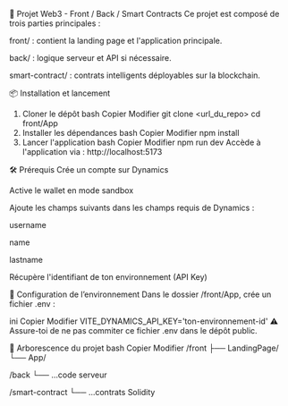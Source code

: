 🚀 Projet Web3 - Front / Back / Smart Contracts
Ce projet est composé de trois parties principales :

front/ : contient la landing page et l'application principale.

back/ : logique serveur et API si nécessaire.

smart-contract/ : contrats intelligents déployables sur la blockchain.

📦 Installation et lancement
1. Cloner le dépôt
bash
Copier
Modifier
git clone <url_du_repo>
cd front/App
2. Installer les dépendances
bash
Copier
Modifier
npm install
3. Lancer l'application
bash
Copier
Modifier
npm run dev
Accède à l'application via : http://localhost:5173

🛠️ Prérequis
Crée un compte sur Dynamics

Active le wallet en mode sandbox

Ajoute les champs suivants dans les champs requis de Dynamics :

username

name

lastname

Récupère l'identifiant de ton environnement (API Key)

🔐 Configuration de l’environnement
Dans le dossier /front/App, crée un fichier .env :

ini
Copier
Modifier
VITE_DYNAMICS_API_KEY='ton-environnement-id'
⚠️ Assure-toi de ne pas commiter ce fichier .env dans le dépôt public.

📁 Arborescence du projet
bash
Copier
Modifier
/front
  ├── LandingPage/
  └── App/

/back
  └── ...code serveur

/smart-contract
  └── ...contrats Solidity